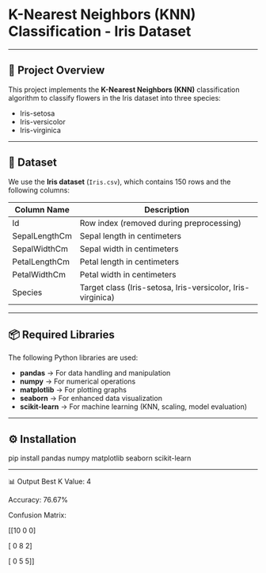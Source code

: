 # K-Nearest Neighbors (KNN) Classification - Iris Dataset
------------
## 📌 Project Overview
This project implements the **K-Nearest Neighbors (KNN)** classification algorithm to classify flowers in the Iris dataset into three species:
- Iris-setosa
- Iris-versicolor
- Iris-virginica

----------------------
## 📂 Dataset
We use the **Iris dataset** (`Iris.csv`), which contains 150 rows and the following columns:

| Column Name     | Description |
|----------------|-------------|
| Id             | Row index (removed during preprocessing) |
| SepalLengthCm  | Sepal length in centimeters |
| SepalWidthCm   | Sepal width in centimeters |
| PetalLengthCm  | Petal length in centimeters |
| PetalWidthCm   | Petal width in centimeters |
| Species        | Target class (Iris-setosa, Iris-versicolor, Iris-virginica) |

---

## 📦 Required Libraries

The following Python libraries are used:

- **pandas** → For data handling and manipulation  
- **numpy** → For numerical operations  
- **matplotlib** → For plotting graphs  
- **seaborn** → For enhanced data visualization  
- **scikit-learn** → For machine learning (KNN, scaling, model evaluation)

---

## ⚙️ Installation

pip install pandas numpy matplotlib seaborn scikit-learn

-----------

📊 Output
Best K Value: 4

Accuracy: 76.67%

Confusion Matrix:

[[10  0  0]

 [ 0  8  2]
 
 [ 0  5  5]]
